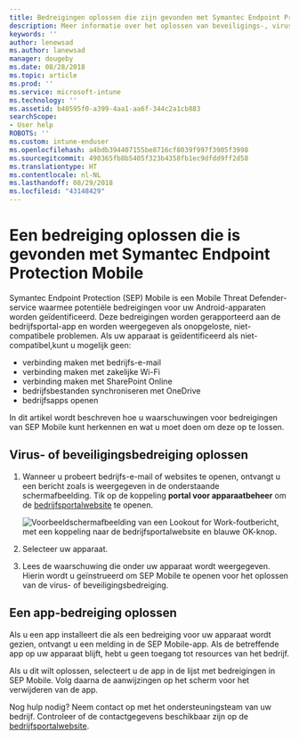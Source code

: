 ```yaml
---
title: Bedreigingen oplossen die zijn gevonden met Symantec Endpoint Protection Mobile voor iOS | Microsoft Docs
description: Meer informatie over het oplossen van beveiligings-, virus- en app-bedreigingen die zijn gevonden op uw iOS-apparaat.
keywords: ''
author: lenewsad
ms.author: lanewsad
manager: dougeby
ms.date: 08/28/2018
ms.topic: article
ms.prod: ''
ms.service: microsoft-intune
ms.technology: ''
ms.assetid: b40595f0-a399-4aa1-aa6f-344c2a1cb883
searchScope:
- User help
ROBOTS: ''
ms.custom: intune-enduser
ms.openlocfilehash: a4bdb394407155be8716cf8039f997f3905f3998
ms.sourcegitcommit: 490365fb8b5405f323b4358fb1ec9dfdd9ff2d58
ms.translationtype: HT
ms.contentlocale: nl-NL
ms.lasthandoff: 08/29/2018
ms.locfileid: "43148429"
---
```

# <a name="resolve-a-threat-found-by-symantec-endpoint-protection-mobile"></a>Een bedreiging oplossen die is gevonden met Symantec Endpoint Protection Mobile

Symantec Endpoint Protection (SEP) Mobile is een Mobile Threat Defender-service waarmee potentiële bedreigingen voor uw Android-apparaten worden geïdentificeerd. Deze bedreigingen worden gerapporteerd aan de bedrijfsportal-app en worden weergegeven als onopgeloste, niet-compatibele problemen. Als uw apparaat is geïdentificeerd als niet-compatibel,kunt u mogelijk geen:

* verbinding maken met bedrijfs-e-mail
* verbinding maken met zakelijke Wi-Fi
* verbinding maken met SharePoint Online
* bedrijfsbestanden synchroniseren met OneDrive
* bedrijfsapps openen

In dit artikel wordt beschreven hoe u waarschuwingen voor bedreigingen van SEP Mobile kunt herkennen en wat u moet doen om deze op te lossen. 

## <a name="resolve-virus-or-security-threat"></a>Virus- of beveiligingsbedreiging oplossen  

1. Wanneer u probeert bedrijfs-e-mail of websites te openen, ontvangt u een bericht zoals is weergegeven in de onderstaande schermafbeelding. Tik op de koppeling **portal voor apparaatbeheer** om de [bedrijfsportalwebsite](https://portal.manage.microsoft.com/devices) te openen.

    ![Voorbeeldschermafbeelding van een Lookout for Work-foutbericht, met een koppeling naar de bedrijfsportalwebsite en blauwe OK-knop.](./media/mtd-go-to-device-management-portal-android.png)  

2. Selecteer uw apparaat.  
3. Lees de waarschuwing die onder uw apparaat wordt weergegeven. Hierin wordt u geïnstrueerd om SEP Mobile te openen voor het oplossen van de virus- of beveiligingsbedreiging.    

## <a name="resolve-an-app-threat"></a>Een app-bedreiging oplossen  

Als u een app installeert die als een bedreiging voor uw apparaat wordt gezien, ontvangt u een melding in de SEP Mobile-app. Als de betreffende app op uw apparaat blijft, hebt u geen toegang tot resources van het bedrijf.  

Als u dit wilt oplossen, selecteert u de app in de lijst met bedreigingen in SEP Mobile. Volg daarna de aanwijzingen op het scherm voor het verwijderen van de app.  

Nog hulp nodig? Neem contact op met het ondersteuningsteam van uw bedrijf. Controleer of de contactgegevens beschikbaar zijn op de [bedrijfsportalwebsite](https://go.microsoft.com/fwlink/?linkid=2010980). 

